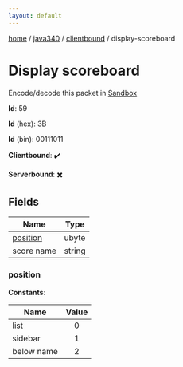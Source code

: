 ```yaml
---
layout: default
---
```


[home](/)  /  [java340](/protocol/java340)  /  [clientbound](/protocol/java340/clientbound)  /  display-scoreboard

# Display scoreboard

Encode/decode this packet in [Sandbox](../../../sandbox/java340#Clientbound.DisplayScoreboard)

**Id**: 59

**Id** (hex): 3B

**Id** (bin): 00111011

**Clientbound**: ✔️

**Serverbound**: ✖️

## Fields

Name | Type
---|---
[position](#position) | ubyte
score name | string

### position

**Constants**:

Name | Value
---|:---:
list | 0
sidebar | 1
below name | 2
